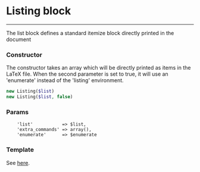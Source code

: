 # Listing block
-------------------------------

The list block defines a standard itemize block directly printed in the document

### Constructor

The constructor takes an array which will be directly printed as items in the LaTeX file. When the
second parameter is set to true, it will use an 'enumerate' instead of the 'listing' environment.

```php
new Listing($list)
new Listing($list, false)
```

### Params

```
    'list'           => $list,
    'extra_commands' => array(),
    'enumerate'      => $enumerate
```

### Template

See [here](https://github.com/bobvandevijver/latex-bundle/blob/master/src/Resources/views/Element/listing.tex.twig).
